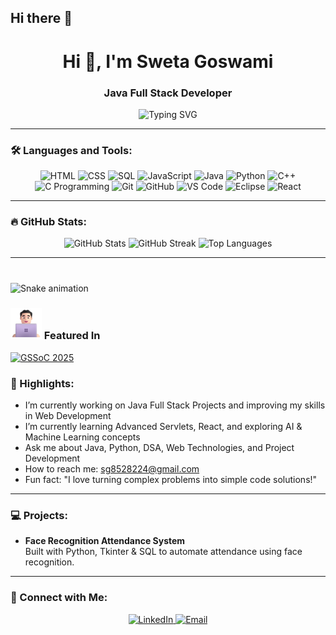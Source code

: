 ## Hi there 👋

<!--
**swetagoswami819/swetagoswami819** is a ✨ _special_ ✨ repository because its `README.md` (this file) appears on your GitHub profile.

Here are some ideas to get you started:

- 🔭 I’m currently working on ...
- 🌱 I’m currently learning ...
- 👯 I’m looking to collaborate on ...
- 🤔 I’m looking for help with ...
- 💬 Ask me about ...
- 📫 How to reach me: ...
- 😄 Pronouns: ...
- ⚡ Fun fact: ...
-->

<h1 align="center">Hi 👋, I'm Sweta Goswami</h1>
<h3 align="center">Java Full Stack Developer</h3>

<p align="center">
  <img src="https://readme-typing-svg.herokuapp.com?font=Fira+Code&weight=500&size=24&pause=1000&color=F75C7E&center=true&vCenter=true&width=435&lines=Java+Full+Stack+Developer;Python+Enthusiast;Open-Source+Contributor;Always+Learning" alt="Typing SVG" />
</p>

---
### 🛠️ Languages and Tools:
<p align="center">
  <img src="https://img.icons8.com/color/48/000000/html-5.png" alt="HTML" />
  <img src="https://img.icons8.com/color/48/000000/css3.png" alt="CSS" />
  <img src="https://img.icons8.com/color/48/000000/sql.png" alt="SQL" />
  <img src="https://img.icons8.com/color/48/000000/javascript.png" alt="JavaScript" />
  <img src="https://img.icons8.com/color/48/000000/java-coffee-cup-logo.png" alt="Java" />
  <img src="https://img.icons8.com/color/48/000000/python.png" alt="Python" />
  <img src="https://img.icons8.com/color/48/000000/c-plus-plus-logo.png" alt="C++" />
  <img src="https://img.icons8.com/color/48/000000/c-programming.png" alt="C Programming" />
  <img src="https://img.icons8.com/color/48/000000/git.png" alt="Git" />
  <img src="https://img.icons8.com/color/48/000000/github.png" alt="GitHub" />
  <img src="https://img.icons8.com/color/48/000000/visual-studio-code-2019.png" alt="VS Code" />
  <img src="https://img.icons8.com/color/48/000000/eclipse--v1.png" alt="Eclipse" />
  <img src="https://img.icons8.com/color/48/000000/react-native.png" alt="React" />
</p>



---

### 🔥 GitHub Stats:
<p align="center">
  <img src="https://github-readme-stats.vercel.app/api?username=swetagoswami819&show_icons=true&theme=radical" alt="GitHub Stats" />
  <img src="https://github-readme-streak-stats.herokuapp.com/?user=swetagoswami819&theme=radical" alt="GitHub Streak" />
  <img src="https://github-readme-stats.vercel.app/api/top-langs/?username=swetagoswami819&layout=compact&theme=radical" alt="Top Languages" />
</p>

---

###

<br clear="both">

<img src="https://github.com/<YourUsername>/<YourRepo>/blob/main/snake.svg?raw=true" alt="Snake animation" width="150" height="150" />


<h3> <img src="https://raw.githubusercontent.com/Tarikul-Islam-Anik/tarikul-islam-anik/main/assets/images/Man%20Technologist%20Light%20Skin%20Tone.png" width="50px"> Featured In</h3>
<tr>
<td align="centre">
<a href="https://gssoc.girlscript.tech/"><img src="https://miro.medium.com/v2/resize:fit:560/0*loJWZJrLBa-0R_gH" width="180px" alt="GSSoC 2025"></a><br>
</td>
</tr>

### 🌟 Highlights:
- I’m currently working on Java Full Stack Projects and improving my skills in Web Development
- I’m currently learning Advanced Servlets, React, and exploring AI & Machine Learning concepts
- Ask me about Java, Python, DSA, Web Technologies, and Project Development
- How to reach me: sg8528224@gmail.com
- Fun fact: "I love turning complex problems into simple code solutions!"

---

### 💻 Projects:
- **Face Recognition Attendance System**  
  Built with Python, Tkinter & SQL to automate attendance using face recognition.

---

### 🤝 Connect with Me:
<p align="center">
  <a href="https://www.linkedin.com/in/sweta-goswami-881b832a6/" target="_blank">
    <img src="https://img.icons8.com/color/48/000000/linkedin.png" alt="LinkedIn" />
  </a>
  <a href="mailto:sg8528224@gmail.com" target="_blank">
    <img src="https://img.icons8.com/color/48/000000/gmail.png" alt="Email" />
  </a>
</p>
